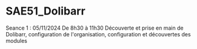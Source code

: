 # SAE51_Dolibarr

Seance 1 :
05/11/2024 De 8h30 à 11h30
Découverte et prise en main de Dolibarr,
configuration de l'organisation,
configuration et découvertes des modules
